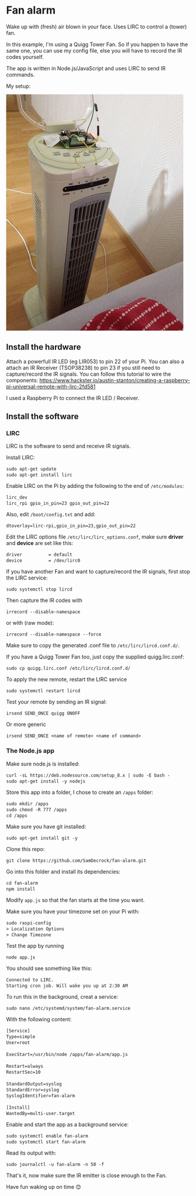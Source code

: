 # Fan alarm

Wake up with (fresh) air blown in your face. Uses LIRC to control a (tower) fan.

In this example, I'm using a Quigg Tower Fan. So if you happen to have the same one, you can use my config file, else you will have to record the IR codes yourself.

The app is written in Node.js/JavaScript and uses LIRC to send IR commands.

My setup:

[![My setup](https://raw.githubusercontent.com/SamDecrock/fan-alarm/master/setup-thumb.jpg)](https://raw.githubusercontent.com/SamDecrock/fan-alarm/master/setup.jpg)

## Install the hardware

Attach a powerfull IR LED (eg LIR053) to pin 22 of your Pi. You can also a attach an IR Receiver (TSOP38238) to pin 23 if you still need to capture/record the IR signals.
You can follow this tutorial to wire the components: https://www.hackster.io/austin-stanton/creating-a-raspberry-pi-universal-remote-with-lirc-2fd581

I used a Raspberry Pi to connect the IR LED / Receiver.

## Install the software

### LIRC

LIRC is the software to send and receive IR signals.

Install LIRC:

	sudo apt-get update
	sudo apt-get install lirc

Enable LIRC on the Pi by adding the following to the end of `/etc/modules`:

	lirc_dev
	lirc_rpi gpio_in_pin=23 gpio_out_pin=22

Also, edit `/boot/config.txt` and add:

	dtoverlay=lirc-rpi,gpio_in_pin=23,gpio_out_pin=22

Edit the LIRC options file `/etc/lirc/lirc_options.conf`, make sure **driver** and **device** are set like this:

	driver          = default
	device          = /dev/lirc0

If you have another Fan and want to capture/record the IR signals, first stop the LIRC service:

	sudo systemctl stop lircd

Then capture the IR codes with

	irrecord --disable-namespace

or with (raw mode):

	irrecord --disable-namespace --force

Make sure to copy the generated .conf file to `/etc/lirc/lircd.conf.d/`.

If you have a Quigg Tower Fan too, just copy the supplied quigg.lirc.conf:

	sudo cp quigg.lirc.conf /etc/lirc/lircd.conf.d/

To apply the new remote, restart the LIRC service

	sudo systemctl restart lircd

Test your remote by sending an IR signal:

	irsend SEND_ONCE quigg ONOFF

Or more generic

	irsend SEND_ONCE <name of remote> <name of command>

### The Node.js app

Make sure node.js is installed:

	curl -sL https://deb.nodesource.com/setup_8.x | sudo -E bash -
	sudo apt-get install -y nodejs

Store this app into a folder, I chose to create an `/apps` folder:

	sudo mkdir /apps
	sudo chmod -R 777 /apps
	cd /apps

Make sure you have git installed:

	sudo apt-get install git -y

Clone this repo:

	git clone https://github.com/SamDecrock/fan-alarm.git

Go into this folder and install its dependencies:

	cd fan-alarm
	npm install

Modify `app.js` so that the fan starts at the time you want.

Make sure you have your timezone set on your Pi with:

	sudo raspi-config
	> Localization Options
	> Change Timezone

Test the app by running

	node app.js

You should see something like this:

	Connected to LIRC.
	Starting cron job. Will wake you up at 2:30 AM


To run this in the background, creat a service:

	sudo nano /etc/systemd/system/fan-alarm.service

With the following content:

	[Service]
	Type=simple
	User=root

	ExecStart=/usr/bin/node /apps/fan-alarm/app.js

	Restart=always
	RestartSec=10

	StandardOutput=syslog
	StandardError=syslog
	SyslogIdentifier=fan-alarm

	[Install]
	WantedBy=multi-user.target

Enable and start the app as a background service:

	sudo systemctl enable fan-alarm
	sudo systemctl start fan-alarm

Read its output with:

	sudo journalctl -u fan-alarm -n 50 -f

That's it, now make sure the IR emitter is close enough to the Fan.

Have fun waking up on time 😊

